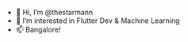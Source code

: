 - 👋 Hi, I’m @thestarmann
- 👀 I’m interested in Flutter Dev & Machine Learning 
- 📫 Bangalore!

<!---
thestarmann/thestarmann is a ✨ special ✨ repository because its `README.md` (this file) appears on your GitHub profile.
You can click the Preview link to take a look at your changes.
--->
